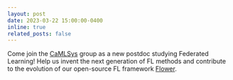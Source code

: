 ```yaml
---
layout: post
date: 2023-03-22 15:00:00-0400
inline: true
related_posts: false
---
```



 Come join the [CaMLSys](https://mlsys.cst.cam.ac.uk/) group as a new postdoc studying Federated Learning! Help us invent the next generation of FL methods and contribute to the evolution of our open-source FL framework [Flower](http://flower.dev). 
